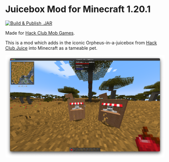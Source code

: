 # Juicebox Mod for Minecraft 1.20.1

[![Build & Publish .JAR](https://github.com/Marcus5408/juicebox-mod/actions/workflows/gradle-build.yml/badge.svg)](https://github.com/Marcus5408/juicebox-mod/actions/workflows/gradle-build.yml)

Made for [Hack Club Mob Games](mob-games.hackclub.dev/).

This is a mod which adds in the iconic Orpheus-in-a-juicebox from [Hack Club Juice](juice.hackclub.com) into Minecraft as a tameable pet.

![Juicebox in Minecraft](./game.png)
